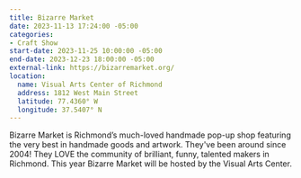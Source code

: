 ```yaml
---
title: Bizarre Market
date: 2023-11-13 17:24:00 -05:00
categories:
- Craft Show
start-date: 2023-11-25 10:00:00 -05:00
end-date: 2023-12-23 18:00:00 -05:00
external-link: https://bizarremarket.org/
location:
  name: Visual Arts Center of Richmond
  address: 1812 West Main Street
  latitude: 77.4360° W
  longitude: 37.5407° N
---
```


Bizarre Market is Richmond’s much-loved handmade pop-up shop featuring the very best in handmade goods and artwork. They've been around since 2004! They LOVE the community of brilliant, funny, talented makers in Richmond. This year Bizarre Market will be hosted by the Visual Arts Center. 
